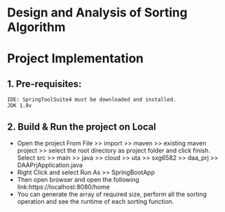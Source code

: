 # Design and Analysis of Sorting Algorithm
# Project Implementation
## 1. Pre-requisites:
	IDE: SpringToolSuite4 must be downloaded and installed.
	JDK 1.8v
## 2. Build & Run the project on Local
- Open the project From File >>  import >> maven >> existing maven project >> select the root directory as project folder and click finish.
Select src >> main >> java >> cloud >> uta >> sxg6582 >> daa_prj >> DAAPrjApplication.java
- Right Click and select Run As >> SpringBootApp
- Then open browser and open the following link:https://localhost:8080/home
- You can generate the array of required size, perform all the sorting operation and see the runtime of each sorting function.
